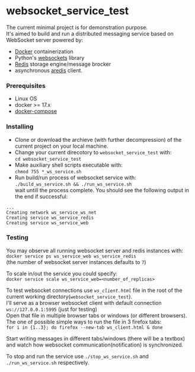 # websocket_service_test

The current minimal project is for demonstration purpose.  
It's aimed to build and run a distributed messaging service based on WebSocket server powered by:
* [Docker](https://www.docker.com/community-edition) containerization
* Python's [websockets](https://github.com/aaugustin/websockets/) library
* [Redis](https://redis.io/) storage engine/message brocker
* asynchronous [aredis](https://github.com/NoneGG/aredis) client.

### Prerequisites

* Linux OS
* docker >= 17.x
* [docker-compose](https://docs.docker.com/compose/install/)

### Installing
* Clone or download the archieve (with further decompression) of the current project on your local machine.  
* Change your current direcotory to `websocket_service_test` with:  
`cd websocket_service_test`  
* Make auxiliary shell scripts executable with:  
`chmod 755 *_ws_service.sh`
* Run build/run process of websocket service with:  
`./build_ws_service.sh && ./run_ws_service.sh`  
wait untill the process complete. You should see the following output in the end if successful:
```
...
Creating network ws_service_ws_net
Creating service ws_service_redis
Creating service ws_service_web
```
### Testing

You may observe all running websocket server and redis instances with:  
`docker service ps ws_service_web ws_service_redis`  
(the number of websocket server instances defaults to `7`)  

To scale in/out the service you could specify:  
`docker service scale ws_service_web=<number_of_replicas>`  

To test websocket connections use *`ws_client.html`* file in the root of the current working directory(`websocket_service_test`).  
I'll serve as a browser websocket client with default connection `ws://127.0.0.1:5995` (just for testing)  
Open that file in multiple browser tabs or windows (or different browsers).  
The one of possible simple ways to run the file in 3 firefox tabs:  
`for i in {1..3}; do firefox --new-tab ws_client.html & done`

Start writing messages in different tabs/windows (there will be a textbox) and watch how websocket communication(notification) is synchronized.  

To stop and run the service use `./stop_ws_service.sh` and `./run_ws_service.sh` respectively.



